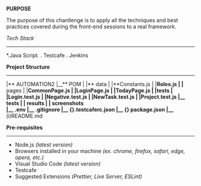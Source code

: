 **PURPOSE**

The purpose of this chanllenge is to apply all the techniques and best practices covered during the front-end sessions to a real framework.

_Tech Stack_

---

\*.Java Script.
. Testcafe
. Jenkins

**Project Structure**

---

|** AUTOMATION2
|\_\_** POM
| |** data
| |**Constants.js
| |**Roles.js
| |** pages
| |**CommonPage.js
| |**LoginPage.js
| |**TodayPage.js
| |**tests
| |**Login.test.js
| |**Negative.test.js
| |**NewTask.test.js
| |**Project.test.js
|\_**\_ tests
| |** results
| |** screenshots  
|\_\_** .env
|\_**\_ .gitignore
|\_\_** {}.testcaferc.json
|\_**\_ {} package.json
|\_\_** (i)README.md

**Pre-requisites**

---

- Node.js _(latest version)_
- Browsers installed in your machine _(ex. chrome, firefox, safari, edge, opera, etc.)_
- Visual Studio Code _(latest version)_
- Testcafe
- Suggested Extensions _(Prettier, Live Server, ESLint)_
